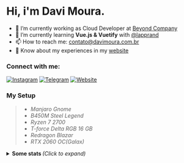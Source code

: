 

# Hi, i'm Davi Moura. 

- 🔭 I’m currently working as Cloud Developer at [Beyond Company](https://beyondcompany.com.br)
- 🌱 I’m currently learning **Vue.js & Vuetify** with [@lapprand](https://github.com/lapprand)
- 📫 How to reach me: contato@davimoura.com.br
- 📄 Know about my experiences in my [website](https://davimoura.com)

### Connect with me:
[![Instagram](https://img.shields.io/badge/-Instagram-2CA5E0?style=for-the-badge&logoColor=fff&logo=instagram])](https://instagram.com/_davidev)
[![Telegram](https://img.shields.io/badge/-Telegram-2CA5E0?style=for-the-badge&logoColor=fff&logo=telegram])](https://t.me/davimoura)
[![Website](https://img.shields.io/badge/-Website-2CA5E0?style=for-the-badge&logoColor=fff&logo=Google-chrome])](https://davimoura.com.br)

### My Setup
<blockquote>
  <ul>
    <li><em>Manjaro Gnome</em></li>
    <li><em>B450M Steel Legend</em></li>
    <li><em>Ryzen 7 2700</em></li>
    <li><em>T-force Delta RGB 16 GB</em></li>
    <li><em>Redragon Blazar</em></li>
    <li><em>RTX 2060 OC(Galax)</em></li>
  </ul>
</blockquote>

<details>
  <summary> <b> Some stats </b> <i>(Click to expand)</i> </summary>
  <br>
  
  <a href="https://github.com/anuraghazra/github-readme-stats">
    <img align="center" src="https://github-readme-stats.vercel.app/api?username=DaviSMoura&show_icons=true&count_private=true&theme=radical&hide=issues" />
  </a>
  
---
  
  <p>
    <a href="https://github.com/ryo-ma/github-profile-trophy" align="center">
      <img align="center" src="https://github-profile-trophy.vercel.app/?theme=dracula&margin-w=8&column=6&username=DaviSMoura" alt="Trophies" />
    </a>
  </p>
  
  <img src="https://github-readme-stats.vercel.app/api/top-langs/?username=DaviSMoura&layout=compact&langs_count=999&theme=radical" alt="Langs" />
</p>
<hr>
</details>
